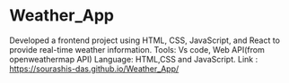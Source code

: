# Weather_App
Developed a frontend project using HTML, CSS, JavaScript, and React to provide real-time weather information.
Tools: Vs code, Web API(from openweathermap API)
Language: HTML,CSS and JavaScript.
Link : https://sourashis-das.github.io/Weather_App/
